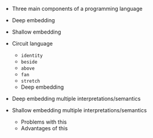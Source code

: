 - Three main components of a programming language
- Deep embedding
- Shallow embedding
- Circuit language
    - `identity`
    - `beside`
    - `above`
    - `fan`
    - `stretch`
    - Deep embedding

- Deep embedding multiple interpretations/semantics
- Shallow embedding multiple interpretations/semantics
    - Problems with this
    - Advantages of this
